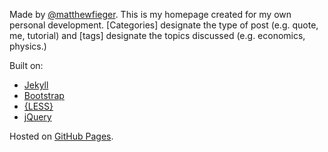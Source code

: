 Made by [@matthewfieger](http://twitter.com/matthewfieger).  This is my homepage created for my own personal development.  [Categories] designate the type of post (e.g. quote, me, tutorial) and [tags] designate the topics discussed (e.g. economics, physics.)

Built on:
* [Jekyll](http://jekyllrb.com/)
* [Bootstrap](http://getbootstrap.com/)
* [{LESS}](http://www.lesscss.org/)
* [jQuery](http://jquery.com/)

Hosted on [GitHub Pages](http://pages.github.com/).